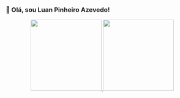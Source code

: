 ### 👋 Olá, sou Luan Pinheiro Azevedo!

<div align="center">
  <a href="https://github.com/Luan-Pinheiro">
  <img height="185em" src="https://github-readme-stats.vercel.app/api?username=Luan-Pinheiro&show_icons=true&theme=dracula&include_all_commits=true&count_private=true"/>
  <img height="185em" src="https://github-readme-stats.vercel.app/api/top-langs/?username=Luan-Pinheiro&layout=compact&langs_count=7&theme=dracula"/>
</div>
